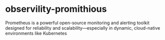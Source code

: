 # observility-promithious
Prometheus is a powerful open-source monitoring and alerting toolkit designed for reliability and scalability—especially in dynamic, cloud-native environments like Kubernetes
